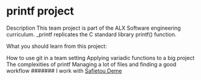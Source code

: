 # printf project 

Description
This team project is part of the ALX Software engineering curriculum. _printf replicates the C standard library printf() function.

What you should learn from this project:

How to use git in a team setting
Applying variadic functions to a big project
The complexities of printf
Managing a lot of files and finding a good workflow
 ####### I work with [Safietou Deme](https://github.com/SafieDeme9)
